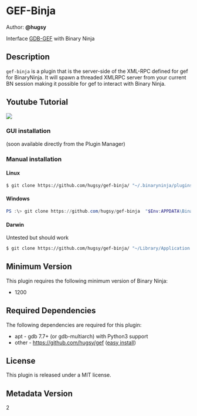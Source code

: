 # GEF-Binja

Author: **@hugsy**

Interface [GDB-GEF](https://github.com/hugsy/gef) with Binary Ninja



## Description

`gef-binja` is a plugin that is the server-side of the XML-RPC defined for gef for BinaryNinja.
It will spawn a threaded XMLRPC server from your current BN session making it possible for gef to interact with Binary Ninja.


## Youtube Tutorial

[![](https://i.imgur.com/xvoUACt.png)](https://www.youtube.com/watch?v=QJKmcZumWyA)



### GUI installation

(soon available directly from the Plugin Manager)


### Manual installation

#### Linux

```bash
$ git clone https://github.com/hugsy/gef-binja/ "~/.binaryninja/plugins/gef-binja"
```

#### Windows

```powershell
PS :\> git clone https://github.com/hugsy/gef-binja  "$Env:APPDATA\Binary Ninja\plugins\gef-binja"
```


#### Darwin

Untested but should work

```bash
$ git clone https://github.com/hugsy/gef-binja/ "~/Library/Application Support/Binary Ninja/plugins/gef-binja"
```



## Minimum Version

This plugin requires the following minimum version of Binary Ninja:

 * 1200



## Required Dependencies

The following dependencies are required for this plugin:

 * apt - gdb 7.7+ (or gdb-multiarch) with Python3 support
 * other - https://github.com/hugsy/gef ([easy install](https://github.com/hugsy/gef#instant-setup))


## License

This plugin is released under a MIT license.


## Metadata Version

2
